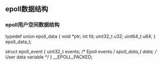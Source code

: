 
## epoll数据结构

### epoll用户空间数据结构

  typedef union epoll_data
  {
    void *ptr;
    int fd;
    uint32_t u32;
    uint64_t u64;
  } epoll_data_t;

  struct epoll_event
  {
    uint32_t events;	/* Epoll events */
    epoll_data_t data;	/* User data variable */
  } __EPOLL_PACKED;